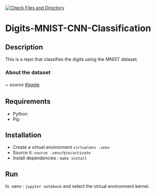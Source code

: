 [![Check Files and Directory](https://github.com/vkarapatsias/Digits-MNIST-CNN-Classification/actions/workflows/main.yml/badge.svg)](https://github.com/vkarapatsias/Digits-MNIST-CNN-Classification/actions/workflows/main.yml)
# Digits-MNIST-CNN-Classification

## Description
This is a repo that classifies the digits using the MNIST dataset.
### About the dataset 
###### ~ source [Kaggle](https://www.kaggle.com/datasets/hojjatk/mnist-dataset)

## Requirements
- Python
- Pip

## Installation
 - Create a virtual environment `virtualenv .venv`
 - Source it: `source .venv/bin/activate`
 - Install dependencies : `make install`

## Run 
In .venv : `jupyter notebook` and select the virtual environment kernel.
